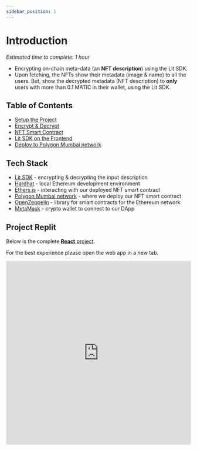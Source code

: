 ```yaml
---
sidebar_position: 1
---
```


# Introduction

_Estimated time to complete: 1 hour_

- Encrypting on-chain meta-data (an **NFT description**) using the Lit SDK.
- Upon fetching, the NFTs show their metadata (image & name) to all the users. But, show the decrypted metadata (NFT description) to **only** users with more than 0.1 MATIC in their wallet, using the Lit SDK.

## Table of Contents

- [Setup the Project](../OnchainMetadata/setup)
- [Encrypt & Decrypt](../OnchainMetadata/encryptDecrypt)
- [NFT Smart Contract](../OnchainMetadata/smartContract)
- [Lit SDK on the Frontend](../OnchainMetadata/frontend)
- [Deploy to Polygon Mumbai network](../OnchainMetadata/polygonMumbai)

## Tech Stack

- [Lit SDK](../../../SDK/intro) - encrypting & decrypting the input description
- [Hardhat](https://hardhat.org/) - local Ethereum development environment
- [Ethers.js](https://docs.ethers.io/v5/) - interacting with our deployed NFT smart contract
- [Polygon Mumbai network](https://faucet.polygon.technology/) - where we deploy our NFT smart contract
- [OpenZeppelin](https://www.openzeppelin.com/) - library for smart contracts for the Ethereum network
- [MetaMask](https://metamask.io/) - crypto wallet to connect to our DApp

## Project Replit

Below is the complete [**React** project](https://replit.com/@lit/Encrypt-and-Decrypt-On-chain-NFT-Metadata#encrypt_and_decrypt_on-chain_nft_metadata/src/App.js).

For the best experience please open the web app in a new tab.

<iframe frameborder="0" width="100%" height="500px" className="repls" style={{display: "none"}} src="https://replit.com/@lit/Encrypt-and-Decrypt-On-chain-NFT-Metadata#encrypt_and_decrypt_on-chain_nft_metadata/src/App.js"></iframe>
